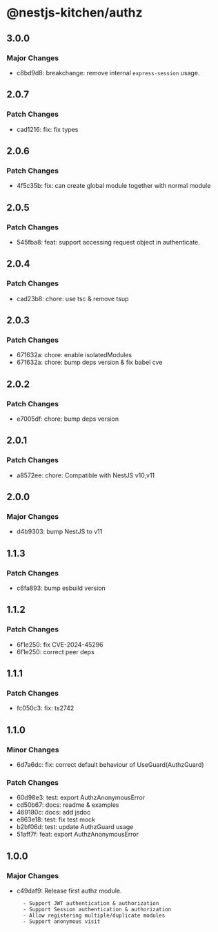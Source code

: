 # @nestjs-kitchen/authz

## 3.0.0

### Major Changes

- c8bd9d8: breakchange: remove internal `express-session` usage.

## 2.0.7

### Patch Changes

- cad1216: fix: fix types

## 2.0.6

### Patch Changes

- 4f5c35b: fix: can create global module together with normal module

## 2.0.5

### Patch Changes

- 545fba8: feat: support accessing request object in authenticate.

## 2.0.4

### Patch Changes

- cad23b8: chore: use tsc & remove tsup

## 2.0.3

### Patch Changes

- 671632a: chore: enable isolatedModules
- 671632a: chore: bump deps version & fix babel cve

## 2.0.2

### Patch Changes

- e7005df: chore: bump deps version

## 2.0.1

### Patch Changes

- a8572ee: chore: Compatible with NestJS v10,v11

## 2.0.0

### Major Changes

- d4b9303: bump NestJS to v11

## 1.1.3

### Patch Changes

- c6fa893: bump esbuild version

## 1.1.2

### Patch Changes

- 6f1e250: fix CVE-2024-45296
- 6f1e250: correct peer deps

## 1.1.1

### Patch Changes

- fc050c3: fix: ts2742

## 1.1.0

### Minor Changes

- 6d7a6dc: fix: correct default behaviour of UseGuard(AuthzGuard)

### Patch Changes

- 60d98e3: test: export AuthzAnonymousError
- cd50b67: docs: readme & examples
- 469180c: docs: add jsdoc
- e863e18: test: fix test mock
- b2bf06d: test: update AuthzGuard usage
- 51aff7f: feat: export AuthzAnonymousError

## 1.0.0

### Major Changes

- c49daf9: Release first authz module.

        - Support JWT authentication & authorization
        - Support Session authentication & authorization
        - Allow registering multiple/duplicate modules
        - Support anonymous visit
